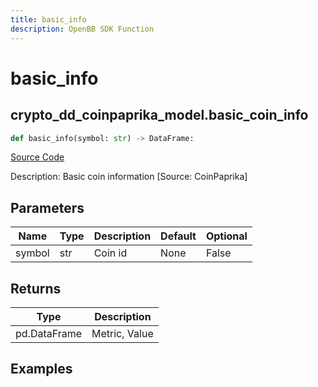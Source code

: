 ```yaml
---
title: basic_info
description: OpenBB SDK Function
---
```

# basic_info

## crypto_dd_coinpaprika_model.basic_coin_info

```python
def basic_info(symbol: str) -> DataFrame:
```
[Source Code](https://github.com/OpenBB-finance/OpenBBTerminal/tree/main/openbb_terminal/cryptocurrency/due_diligence/coinpaprika_model.py#L407)

Description: Basic coin information [Source: CoinPaprika]

## Parameters

| Name | Type | Description | Default | Optional |
| ---- | ---- | ----------- | ------- | -------- |
| symbol | str | Coin id | None | False |

## Returns

| Type | Description |
| ---- | ----------- |
| pd.DataFrame | Metric, Value |

## Examples

